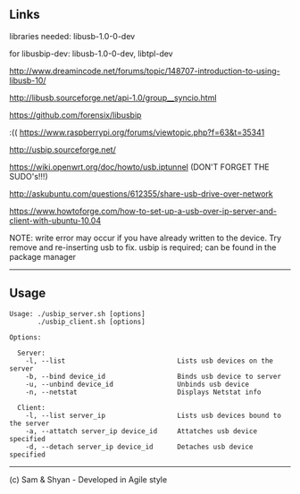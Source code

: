 ## Links

libraries needed: libusb-1.0-0-dev

for libusbip-dev: libusb-1.0-0-dev, libtpl-dev

http://www.dreamincode.net/forums/topic/148707-introduction-to-using-libusb-10/

http://libusb.sourceforge.net/api-1.0/group__syncio.html

https://github.com/forensix/libusbip

:(( https://www.raspberrypi.org/forums/viewtopic.php?f=63&t=35341

http://usbip.sourceforge.net/

https://wiki.openwrt.org/doc/howto/usb.iptunnel (DON'T FORGET THE SUDO's!!!)

http://askubuntu.com/questions/612355/share-usb-drive-over-network

https://www.howtoforge.com/how-to-set-up-a-usb-over-ip-server-and-client-with-ubuntu-10.04

NOTE: write error may occur if you have already written to the device. Try remove and re-inserting usb to fix.
usbip is required; can be found in the package manager

-----------------------------------------------------------------------------------------------------------
## Usage

```
Usage: ./usbip_server.sh [options]
       ./usbip_client.sh [options]

Options:

  Server:
    -l, --list                            Lists usb devices on the server
    -b, --bind device_id                  Binds usb device to server
    -u, --unbind device_id                Unbinds usb device
    -n, --netstat                         Displays Netstat info
  
  Client:
    -l, --list server_ip                  Lists usb devices bound to the server
    -a, --attatch server_ip device_id     Attatches usb device specified
    -d, --detach server_ip device_id      Detaches usb device specified

```

-----------------------------------------------------------------------------------------------------------

(c) Sam & Shyan - Developed in Agile style
